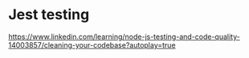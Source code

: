 # Jest testing

https://www.linkedin.com/learning/node-js-testing-and-code-quality-14003857/cleaning-your-codebase?autoplay=true
